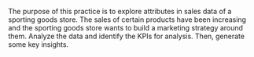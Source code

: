 The purpose of this practice is to explore attributes in sales data of a sporting goods store. The sales of certain products have been increasing and the sporting goods store wants to build a marketing strategy around them. Analyze the data and identify the KPIs for analysis. Then, generate some key insights. 
